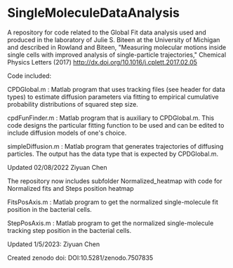 # SingleMoleculeDataAnalysis
A repository for code related to the Global Fit data analysis used and produced in the laboratory of Julie S. Biteen at the University of Michigan and described in Rowland and Biteen, "Measuring molecular motions inside single cells with improved analysis of
single-particle trajectories," Chemical Physics Letters (2017) http://dx.doi.org/10.1016/j.cplett.2017.02.05

Code included:

CPDGlobal.m : Matlab program that uses tracking files (see header for data types) to estimate diffusion parameters via fitting to empirical cumulative probability distributions of squared step size.

cpdFunFinder.m : Matlab program that is auxiliary to CPDGlobal.m. This code designs the particular fitting function to be used and can be edited to include diffusion models of one's choice.

simpleDiffusion.m : Matlab program that generates trajectories of diffusing particles. The output has the data type that is expected by CPDGlobal.m.



Updated 02/08/2022 Ziyuan Chen

The repository now includes subfolder Normalized_heatmap with code for Normalized fits and Steps position heatmap

FitsPosAxis.m : Matlab program to get the normalized single-molecule fit position in the bacterial cells.

StepPosAxis.m : Matlab program to get the normalized single-molecule tracking step position in the bacterial cells.

Updated 1/5/2023: Ziyuan Chen

Created zenodo doi:  DOI:10.5281/zenodo.7507835
